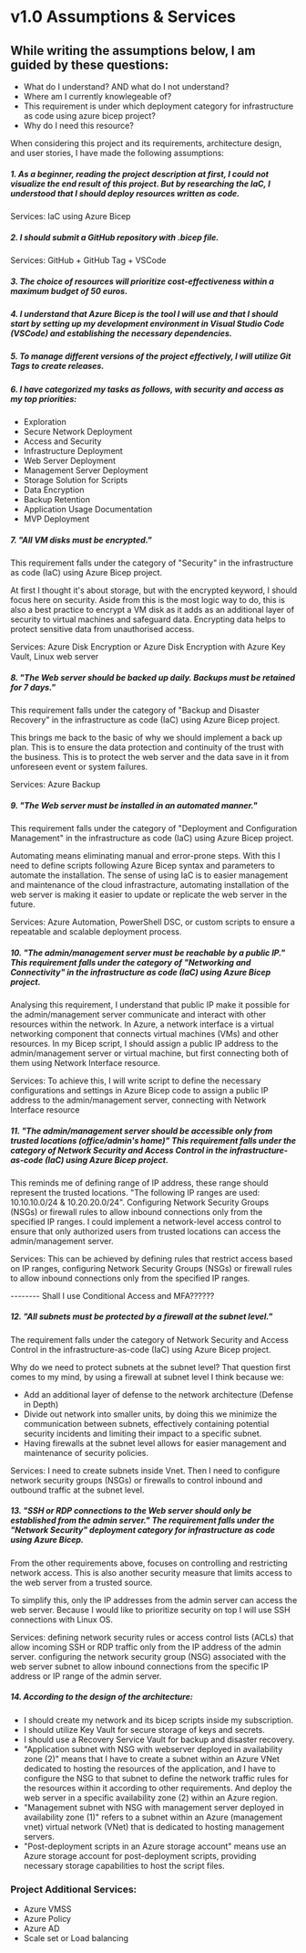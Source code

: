 # v1.0 Assumptions & Services

## While writing the assumptions below, I am guided by these questions:

- What do I understand? AND what do I not understand?
- Where am I currently knowlegeable of?
- This requirement is under which deployment category for infrastructure as code using azure bicep project?
- Why do I need this resource?

When considering this project and its requirements, architecture design, and user stories, I have made the following assumptions:

##### 1. As a beginner, reading the project description at first, I could not visualize the end result of this project. But by researching the IaC, I understood that I should deploy resources written as code.

Services: IaC using Azure Bicep

##### 2. I should submit a GitHub repository with .bicep file.

Services: GitHub + GitHub Tag + VSCode

##### 3. The choice of resources will prioritize cost-effectiveness within a maximum budget of 50 euros.

##### 4. I understand that Azure Bicep is the tool I will use and that I should start by setting up my development environment in Visual Studio Code (VSCode) and establishing the necessary dependencies.

##### 5. To manage different versions of the project effectively, I will utilize Git Tags to create releases.

##### 6. I have categorized my tasks as follows, with security and access as my top priorities:

- Exploration
- Secure Network Deployment
- Access and Security
- Infrastructure Deployment
- Web Server Deployment
- Management Server Deployment
- Storage Solution for Scripts
- Data Encryption
- Backup Retention
- Application Usage Documentation
- MVP Deployment

##### 7. "All VM disks must be encrypted."

This requirement falls under the category of "Security" in the infrastructure as code (IaC) using Azure Bicep project.

At first I thought it's about storage, but with the encrypted keyword, I should focus here on security. Aside from this is the most logic way to do, this is also a best practice to encrypt a VM disk as it adds as an additional layer of security to virtual machines and safeguard data. Encrypting data helps to protect sensitive data from unauthorised access.

Services: Azure Disk Encryption or Azure Disk Encryption with Azure Key Vault, Linux web server

##### 8. "The Web server should be backed up daily. Backups must be retained for 7 days."

This requirement falls under the category of "Backup and Disaster Recovery" in the infrastructure as code (IaC) using Azure Bicep project.

This brings me back to the basic of why we should implement a back up plan. This is to ensure the data protection and continuity of the trust with the business. This is to protect the web server and the data save in it from unforeseen event or system failures.

Services: Azure Backup

##### 9. "The Web server must be installed in an automated manner."

This requirement falls under the category of "Deployment and Configuration Management" in the infrastructure as code (IaC) using Azure Bicep project.

Automating means eliminating manual and error-prone steps. With this I need to define scripts following Azure Bicep syntax and parameters to automate the installation. The sense of using IaC is to easier management and maintenance of the cloud infrastracture, automating installation of the web server is making it easier to update or replicate the web server in the future.

Services: Azure Automation, PowerShell DSC, or custom scripts to ensure a repeatable and scalable deployment process.

##### 10. "The admin/management server must be reachable by a public IP." This requirement falls under the category of "Networking and Connectivity" in the infrastructure as code (IaC) using Azure Bicep project.

Analysing this requirement, I understand that public IP make it possible for the admin/management server communicate and interact with other resources within the network. In Azure, a network interface is a virtual networking component that connects virtual machines (VMs) and other resources. In my Bicep script, I should assign a public IP address to the admin/management server or virtual machine, but first connecting both of them using Network Interface resource.

Services: To achieve this, I will write script to define the necessary configurations and settings in Azure Bicep code to assign a public IP address to the admin/management server, connecting with Network Interface resource

##### 11. "The admin/management server should be accessible only from trusted locations (office/admin's home)" This requirement falls under the category of Network Security and Access Control in the infrastructure-as-code (IaC) using Azure Bicep project.

This reminds me of defining range of IP address, these range should represent the trusted locations. "The following IP ranges are used: 10.10.10.0/24 & 10.20.20.0/24". Configuring Network Security Groups (NSGs) or firewall rules to allow inbound connections only from the specified IP ranges. I could implement a network-level access control to ensure that only authorized users from trusted locations can access the admin/management server.

<!-- Network Security Group (NSG) is a fundamental networking resource in Azure that acts as a firewall to control network traffic -->

Services: This can be achieved by defining rules that restrict access based on IP ranges, configuring Network Security Groups (NSGs) or firewall rules to allow inbound connections only from the specified IP ranges.

-------- Shall I use Conditional Access and MFA??????

##### 12. "All subnets must be protected by a firewall at the subnet level."

The requirement falls under the category of Network Security and Access Control in the infrastructure-as-code (IaC) using Azure Bicep project.

Why do we need to protect subnets at the subnet level? That question first comes to my mind, by using a firewall at subnet level I think because we:

- Add an additional layer of defense to the network architecture (Defense in Depth)
- Divide out network into smaller units, by doing this we minimize the communication between subnets, effectively containing potential security incidents and limiting their impact to a specific subnet.
- Having firewalls at the subnet level allows for easier management and maintenance of security policies.

Services: I need to create subnets inside Vnet. Then I need to configure network security groups (NSGs) or firewalls to control inbound and outbound traffic at the subnet level.

##### 13. "SSH or RDP connections to the Web server should only be established from the admin server." The requirement falls under the "Network Security" deployment category for infrastructure as code using Azure Bicep.

From the other requirements above, focuses on controlling and restricting network access. This is also another security measure that limits access to the web server from a trusted source.

To simplify this, only the IP addresses from the admin server can access the web server. Because I would like to prioritize security on top I will use SSH connections with Linux OS.

Services: defining network security rules or access control lists (ACLs) that allow incoming SSH or RDP traffic only from the IP address of the admin server. configuring the network security group (NSG) associated with the web server subnet to allow inbound connections from the specific IP address or IP range of the admin server.

##### 14. According to the design of the architecture:

- I should create my network and its bicep scripts inside my subscription.
- I should utilize Key Vault for secure storage of keys and secrets.
- I should use a Recovery Service Vault for backup and disaster recovery.
- "Application subnet with NSG with webserver deployed in availability zone (2)" means that I have to create a subnet within an Azure VNet dedicated to hosting the resources of the application, and I have to configure the NSG to that subnet to define the network traffic rules for the resources within it according to other requirements. And deploy the web server in a specific availability zone (2) within an Azure region.
- "Management subnet with NSG with management server deployed in availability zone (1)" refers to a subnet within an Azure (management vnet) virtual network (VNet) that is dedicated to hosting management servers.
- "Post-deployment scripts in an Azure storage account" means use an Azure storage account for post-deployment scripts, providing necessary storage capabilities to host the script files.

### Project Additional Services:

- Azure VMSS
- Azure Policy
- Azure AD
- Scale set or Load balancing
